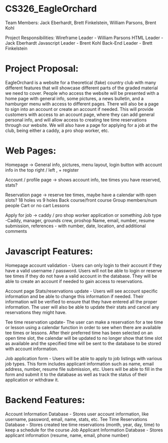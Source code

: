 # CS326_EagleOrchard

Team Members:
Jack Eberhardt, Brett Finkelstein, William Parsons, Brent Kohl

Project Responsibilities:
Wireframe Leader - William Parsons
HTML Leader - Jack Eberhardt
Javascript Leader - Brent Kohl
Back-End Leader - Brett Finkelstein	

# Project Proposal:
EagleOrchard is a website for a theoretical (fake) country club with many different features that will showcase different parts of the graded material we need to cover. People who access the website will be presented with a home page with general info, some pictures, a news bulletin, and a hamburger menu with access to different pages. There will also be a page to sign into an account or create an account if needed. This will provide customers with access to an account page, where they can add general personal info, and will allow access to creating tee time reservations through our website. We will also have a page for applying for a job at the club, being either a caddy, a pro shop worker, etc. 

# Web Pages:

Homepage -> General info, pictures, menu layout, login button with account info in the top right / left , +  register

Account / profile page -> shows account info, tee times you have reserved, stats?

Reservation page -> reserve tee times, maybe have a calendar with open slots?
18 holes vs 9 holes
Back course/front course
Group members/num people
Cart or no cart
Lessons

Apply for job -> caddy / pro shop worker application or something
Job type -Caddy, manager, grounds crew, proshop
Name, email, number, resume submission, references - with number, date, location, and additional comments 




# Javascript Features:
Homepage account validation - Users can only login to their account if they have a valid username / password. Users will not be able to login or reserve tee times if they do not have a valid account in the database. They will be able to create an account if needed to gain access to reservations.

Account page Stats/reservations update -  Users will see account specific information and be able to change this information if needed. Their information will be verified to ensure that they have entered all the proper information. The user will also be able to update their stats and cancel any reservations they might have.

Tee time reservation update- The user can make a reservation for a tee time or lesson using a calendar function in order to see when there are available tee times or lessons. After their preferred time has been selected on an open time slot, the calendar will be updated to no longer show that time slot as available and the specified time will be sent to the database to be stored with account information.

Job application form - Users will be able to apply to job listings with various job types. This form includes applicant information such as name, email address, number, resume file submission, etc. Users will be able to fill in the form and submit it to the database as well as track the status of their application or withdraw it.

# Backend Features:
Account Information Database - Stores user account information, like username, password, email, name, stats, etc.
Tee Time Reservations Database - Stores created tee time reservations (month, year, day, time) to keep a schedule for the course
Job Applicant Information Database - Stores applicant information (resume, name, email, phone number) 




